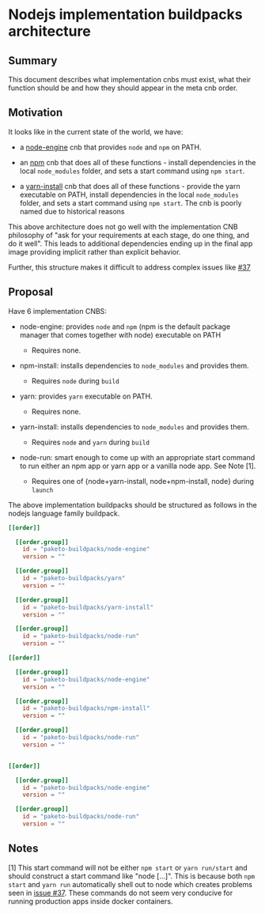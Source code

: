# Nodejs implementation buildpacks architecture

## Summary

This document describes what implementation cnbs must exist, what their
function should be and how they should appear in the meta cnb order.

## Motivation

It looks like in the current state of the world, we have:

- a [node-engine](github.com/paketo-buildpacks/node-engine) cnb that provides
  `node` and `npm` on PATH.

- an [npm](github.com/paketo-buildpacks/npm) cnb that does all of these
  functions - install dependencies in the local `node_modules` folder, and sets
  a start command using `npm start`.

- a [yarn-install](github.com/paketo-buildpacks/yarn-install) cnb that does all
  of these functions - provide the yarn executable on PATH, install
  dependencies in the local `node_modules` folder, and sets a start command using
  `npm start`. The cnb is poorly named due to historical reasons

This above architecture does not go well with the implementation CNB philosophy
of "ask for your requirements at each stage, do one thing, and do it well".
This leads to additional dependencies ending up in the final app image
providing implicit rather than explicit behavior.

Further, this structure makes it difficult to address complex issues like
[#37](https://github.com/paketo-buildpacks/nodejs/issues/37)


## Proposal

Have 6 implementation CNBS:

- node-engine: provides `node` and `npm` (npm is the default package manager
  that comes together with node) executable on PATH
  - Requires none.

- npm-install: installs dependencies to `node_modules` and provides them.
  - Requires `node` during `build`

- yarn: provides `yarn` executable on PATH.
  - Requires none.

- yarn-install: installs dependencies to `node_modules` and provides them.
  - Requires `node` and `yarn` during `build`

- node-run: smart enough to come up with an appropriate start command to run
  either an npm app or yarn app or a vanilla node app. See Note [1].
  - Requires one of {node+yarn-install, node+npm-install, node} during `launch`


The above implementation buildpacks should be structured as follows in the nodejs language family buildpack.

```toml
[[order]]

  [[order.group]]
    id = "paketo-buildpacks/node-engine"
    version = ""

  [[order.group]]
    id = "paketo-buildpacks/yarn"
    version = ""

  [[order.group]]
    id = "paketo-buildpacks/yarn-install"
    version = ""

  [[order.group]]
    id = "paketo-buildpacks/node-run"
    version = ""

[[order]]

  [[order.group]]
    id = "paketo-buildpacks/node-engine"
    version = ""

  [[order.group]]
    id = "paketo-buildpacks/npm-install"
    version = ""

  [[order.group]]
    id = "paketo-buildpacks/node-run"
    version = ""


[[order]]

  [[order.group]]
    id = "paketo-buildpacks/node-engine"
    version = ""

  [[order.group]]
    id = "paketo-buildpacks/node-run"
    version = ""
```

## Notes

[1] This start command will not be either `npm start` or `yarn run/start` and
should construct a start command like "node [...]". This is because both `npm
start` and `yarn run` automatically shell out to node which creates problems
seen in [issue #37](https://github.com/paketo-buildpacks/nodejs/issues/37).
These commands do not seem very conducive for running production apps inside
docker containers.
